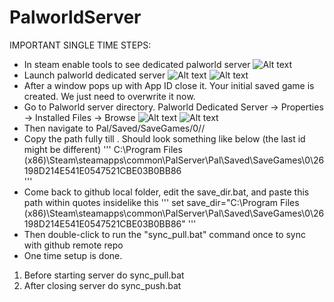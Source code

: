 # PalworldServer
IMPORTANT SINGLE TIME STEPS: 
- In steam enable tools to see dedicated palworld server
![Alt text](https://github.com/blankRick/PalworldServer/tree/main/help_screenshots/enable_tools.PNG)
- Launch palworld dedicated server
![Alt text](https://github.com/blankRick/PalworldServer/tree/main/help_screenshots/launch_palworld_server.PNG)
![Alt text](https://github.com/blankRick/PalworldServer/tree/main/help_screenshots/launch_dedicated.PNG)
- After a window pops up with App ID close it. Your initial saved game is created. We just need to overwrite it now.
- Go to Palworld server directory. Palworld Dedicated Server -> Properties -> Installed Files -> Browse
![Alt text](https://github.com/blankRick/PalworldServer/tree/main/help_screenshots/open_properties.PNG)
![Alt text](https://github.com/blankRick/PalworldServer/tree/main/help_screenshots/open_server_folder.PNG)
- Then navigate to Pal/Saved/SaveGames/0/<some random id>/
- Copy the path fully till <some random ID>. Should look something like below (the last id might be different)
'''
    C:\Program Files (x86)\Steam\steamapps\common\PalServer\Pal\Saved\SaveGames\0\26198D214E541E0547521CBE03B0BB86\
'''
- Come back to github local folder, edit the save_dir.bat, and paste this path within quotes insidelike this
'''
    set save_dir="C:\Program Files (x86)\Steam\steamapps\common\PalServer\Pal\Saved\SaveGames\0\26198D214E541E0547521CBE03B0BB86\"
'''
- Then double-click to run the "sync_pull.bat" command once to sync with github remote repo
- One time setup is done.

1. Before starting server do sync_pull.bat
2. After closing server do sync_push.bat